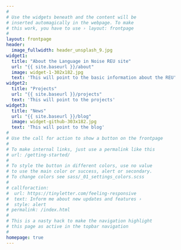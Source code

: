 ```yaml
---
#
# Use the widgets beneath and the content will be
# inserted automagically in the webpage. To make
# this work, you have to use › layout: frontpage
#
layout: frontpage
header:
  image_fullwidth: header_unsplash_9.jpg
widget1:
  title: "About the Language in Noise REU site"
  url: "{{ site.baseurl }}/about"
  image: widget-1-302x182.jpg
  text: 'This will point to the basic information about the REU'
widget2:
  title: "Projects"
  url: "{{ site.baseurl }}/projects"
  text: 'This will point to the projects'
widget3:
  title: "News"
  url: "{{ site.baseurl }}/blog"
  image: widget-github-303x182.jpg
  text: 'This will point to the blog'
#
# Use the call for action to show a button on the frontpage
#
# To make internal links, just use a permalink like this
# url: /getting-started/
#
# To style the button in different colors, use no value
# to use the main color or success, alert or secondary.
# To change colors see sass/_01_settings_colors.scss
#
# callforaction:
#  url: https://tinyletter.com/feeling-responsive
#  text: Inform me about new updates and features ›
#  style: alert
# permalink: /index.html
#
# This is a nasty hack to make the navigation highlight
# this page as active in the topbar navigation
#
homepage: true
---
```


